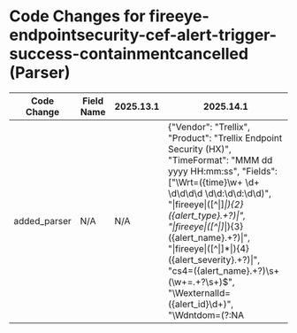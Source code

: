 # Code Changes for fireeye-endpointsecurity-cef-alert-trigger-success-containmentcancelled (Parser)

| Code Change | Field Name | 2025.13.1 | 2025.14.1 |
|-------------|------------|-----------|------------|
| added_parser | N/A | N/A | {"Vendor": "Trellix", "Product": "Trellix Endpoint Security (HX)", "TimeFormat": "MMM dd yyyy HH:mm:ss", "Fields": ["\Wrt=({time}\w+ \d+ \d\d\d\d \d\d:\d\d:\d\d)", "\|fireeye\|([^\|]*\|){2}({alert_type}.+?)\|", "\|fireeye\|([^\|]*\|){3}({alert_name}.+?)\|", "\|fireeye\|([^\|]*\|){4}({alert_severity}.+?)\|", "cs4=({alert_name}.+?)\s+(\w+=.+?\s+)$", "\WexternalId=({alert_id}\d+)", "\Wdntdom=(?:NA|({domain}.+?))(\s+\w+=|\s*$)", "\Wdst=({src_ip}((([0-9a-fA-F.]{0,4}):{1,2}){1,7}([0-9a-fA-F]){1,4})|(((25[0-5]|(2[0-4]|1\d|[0-9]|)\d)\.?\b){4}))(:({src_port}\d+))?", "\Wsuser=({user}[\w\.\-\!\#\^\~]{1,40}\$?)", "\Wsuser=({email_address}[^\s@]+@[^\s]+)", "\Wdhost=({src_host}[^\s]+)", "\Wdvchost=({host}[^\s]+)", "\Wmsg=({additional_info}.+?)\s+\w+="], "SOAR": {"IncidentType": "malware", "DupFields": ["time->startedDate", "vendor->source", "rawLog->sourceInfo", "alert_name->malwareName", "alert_type->malwareCategory", "alert_severity->sourceSeverity", "src_host->malwareVictimHost"], "NameTemplate": "FireEye Alert ${alert_name} found", "ProjectName": "SOC", "EntityFields": [{"EntityType": "device", "Name": "src_address", "Fields": ["src_ip->ip_address", "src_host->host_name"]}]}, "Name": "fireeye-endpointsecurity-cef-alert-trigger-success-containmentcancelled", "Conditions": ["|fireeye|hx|", "|FireEye Containment Cancelled|"], "ParserVersion": "v1.0.0"} |